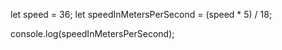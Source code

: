 let speed = 36;
let speedInMetersPerSecond = (speed * 5) / 18;

console.log(speedInMetersPerSecond);
